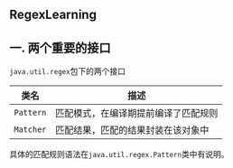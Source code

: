 RegexLearning
---
一. 两个重要的接口
---
`java.util.regex`包下的两个接口

|类名|描述|
|---|---|
|`Pattern`|匹配模式，在编译期提前编译了匹配规则|
|`Matcher`|匹配结果，匹配的结果封装在该对象中|

具体的匹配规则语法在`java.util.regex.Pattern`类中有说明。


